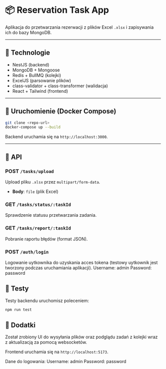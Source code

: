# 📦 Reservation Task App

Aplikacja do przetwarzania rezerwacji z plików Excel `.xlsx` i zapisywania ich do bazy MongoDB.

---

## 🧰 Technologie

- NestJS (backend)
- MongoDB + Mongoose
- Redis + BullMQ (kolejki)
- ExcelJS (parsowanie plików)
- class-validator + class-transformer (walidacja)
- React + Tailwind (frontend)

---

## 🚀 Uruchomienie (Docker Compose)

```bash
git clone <repo-url>
docker-compose up --build
```

Backend uruchamia się na `http://localhost:3000`.

---

## 📄 API

### POST `/tasks/upload`

Upload pliku `.xlsx` przez `multipart/form-data`.

- **Body**: `file` (plik Excel)

### GET `/tasks/status/:taskId`

Sprawdzenie statusu przetwarzania zadania.

### GET `/tasks/report/:taskId`

Pobranie raportu błędów (format JSON).

### POST `/auth/login`

Logowanie uytkownika do uzyskania acces tokena (testowy uytkownik jest tworzony podczas uruchamiania aplikacji).
Username: admin
Password: password

## 🧪 Testy

Testy backendu uruchomisz poleceniem:

```bash
npm run test
```

## 🧪 Dodatki

Został zrobiony UI do wysyłania plików oraz podglądu zadań z kolejki wraz z aktualizacją za pomocą websocketów.

Frontend uruchamia się na `http://localhost:5173`.

Dane do logowania:
Username: admin
Password: password
